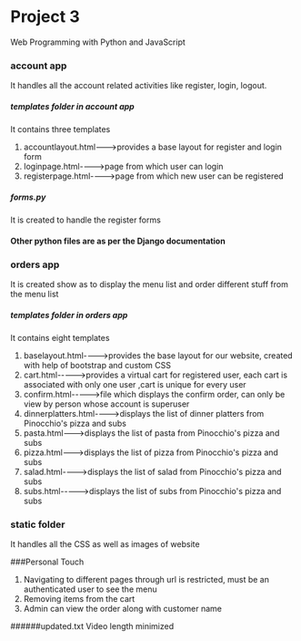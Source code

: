 # Project 3

Web Programming with Python and JavaScript

### account app

It handles all the account related activities like register, login, logout.

##### templates folder in account app

It contains three templates
1. accountlayout.html--->provides a base layout for register and login form
2. loginpage.html---->page from which user can login
3. registerpage.html---->page from which new user can be registered

##### forms.py
It is created to handle the register forms

#### Other python files are as per the Django documentation

### orders app

It is created show as to display the menu list and order different stuff from the menu list

##### templates folder in orders app

It contains eight templates
1. baselayout.html---->provides the base layout for our website, created with help of bootstrap and custom CSS
2. cart.html----->provides a virtual cart for registered user, each cart is associated with only one user ,cart is unique for every user
3. confirm.html----->file which displays the confirm order, can only be view by person whose account is superuser
4. dinnerplatters.html---->displays the list of dinner platters from Pinocchio's pizza and subs
5. pasta.html--->displays the list of pasta from Pinocchio's pizza and subs
6. pizza.html--->displays the list of pizza from Pinocchio's pizza and subs
7. salad.html---->displays the list of salad from Pinocchio's pizza and subs
8. subs.html----->displays the list of subs from Pinocchio's pizza and subs

### static folder
It handles all the CSS as well as images of website

###Personal Touch
1. Navigating to different pages through url is restricted, must be an authenticated user to see the menu
2. Removing items from the cart
3. Admin can view the order along with customer name

######updated.txt
Video length minimized
